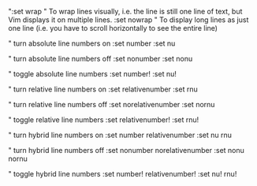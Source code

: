 ":set wrap						" To wrap lines visually, i.e. the line is still one line of text, but Vim displays it on multiple lines.
:set nowrap						" To display long lines as just one line (i.e. you have to scroll horizontally to see the entire line)


" turn absolute line numbers on
:set number
:set nu

" turn absolute line numbers off
:set nonumber
:set nonu

" toggle absolute line numbers
:set number!
:set nu!



" turn relative line numbers on
:set relativenumber
:set rnu

" turn relative line numbers off
:set norelativenumber
:set nornu

" toggle relative line numbers
:set relativenumber!
:set rnu!


" turn hybrid line numbers on
:set number relativenumber
:set nu rnu

" turn hybrid line numbers off
:set nonumber norelativenumber
:set nonu nornu

" toggle hybrid line numbers
:set number! relativenumber!
:set nu! rnu!

